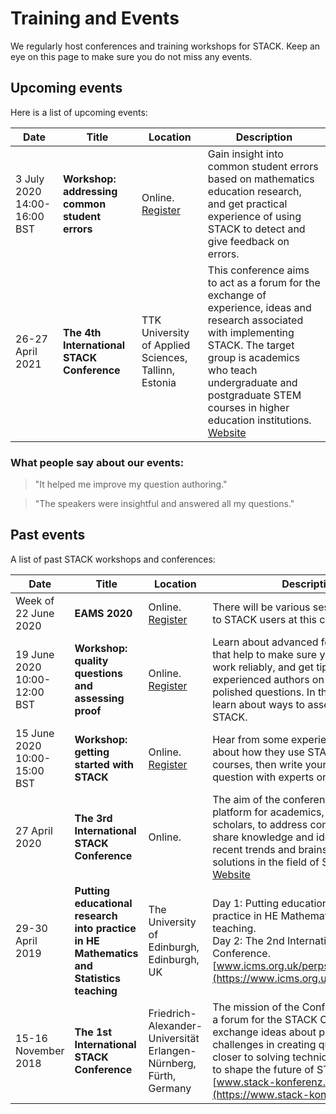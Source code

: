 # Training and Events

We regularly host conferences and training workshops for STACK. Keep an eye on this page to make sure you do not miss any events. 



## Upcoming events

Here is a list of upcoming events:

| Date                                        | Title                                                | Location                                                     | Description                                                  |
| ------------------------------------------- | ---------------------------------------------------- | ------------------------------------------------------------ | ------------------------------------------------------------ |
| 3 July <br/>2020 <br/>14:00-16:00 BST&emsp; | **Workshop: addressing common student errors**&emsp; | Online. <br>[Register](https://stack2.maths.ed.ac.uk/demo2018/course/view.php?id=67)&emsp; | Gain insight into common student errors based on mathematics education research, and get practical experience of using STACK to detect and give feedback on errors. |
| 26-27 April <br/>2021                       | **The 4th International STACK Conference**           | TTK University of Applied Sciences, Tallinn, Estonia         | This conference aims to act as a forum for the exchange of experience, ideas and research associated with implementing STACK. The target group is academics who teach undergraduate and postgraduate STEM courses in higher education institutions. <br/>[Website](https://sites.google.com/tktk.ee/27-28april2020tallinnestonia) |



### What people say about our events:

> "It helped me improve my question authoring."



> "The speakers were insightful and answered all my questions."



## Past events

A list of past STACK workshops and conferences:

| Date                                   | Title                                                        | Location                                                     | Description                                                  |
| -------------------------------------- | ------------------------------------------------------------ | ------------------------------------------------------------ | ------------------------------------------------------------ |
| Week of 22 June <br/>2020              | **EAMS 2020**                                                | Online. <br/>[Register](https://eams.ncl.ac.uk/)             | There will be various sessions of interest to STACK users at this conference. |
| 19 June <br/>2020 <br/>10:00-12:00 BST | **Workshop: quality questions and assessing proof**          | Online. <br/>[Register](https://stack2.maths.ed.ac.uk/demo2018/course/view.php?id=66) | Learn about advanced features of STACK that help to make sure your questions work reliably, and get tips from experienced authors on how to write polished questions. In the second half, learn about ways to assess proof using STACK. |
| 15 June <br/>2020 <br/>10:00-15:00 BST | **Workshop: getting started with STACK**                     | Online. <br/>[Register](https://stack2.maths.ed.ac.uk/demo2018/course/view.php?id=65) | Hear from some experienced users about how they use STACK in variety of courses, then write your first STACK question with experts on hand to help. |
| 27 April <br/>2020                     | **The 3rd International STACK Conference**                   | Online.                                                      | The aim of the conference is to provide a platform for academics, researchers, and scholars, to address common challenges, share knowledge and ideas as well as recent trends and brainstorm creative solutions in the field of STACK. <br/>[Website](https://sites.google.com/tktk.ee/27-28april2020tallinnestonia) |
| 29-30 April <br/>2019                  | **Putting educational research into practice in HE Mathematics and Statistics teaching** | The University of Edinburgh, Edinburgh, UK                   | Day 1: Putting educational research into practice in HE Mathematics and Statistics teaching. <br>Day 2: The 2nd International STACK Conference. <br/>[www.icms.org.uk/perpstack.php](https://www.icms.org.uk/perpstack.php) |
| 15-16 November <br/>2018               | **The 1st International STACK Conference**                   | Friedrich-Alexander-Universität Erlangen-Nürnberg, Fürth, Germany | The mission of the Conference is to offer a forum for the STACK Community, to exchange ideas about possibilities and challenges in creating questions, to get closer to solving technical questions and to shape the future of STACK. <br/>[www.stack-konferenz.de](https://www.stack-konferenz.de/) |
